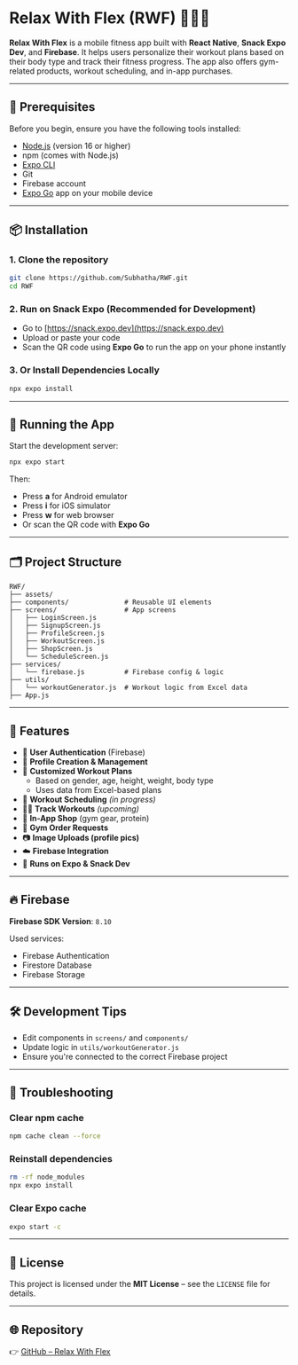 # Relax With Flex (RWF) 🧘‍♂️💪

**Relax With Flex** is a mobile fitness app built with **React Native**, **Snack Expo Dev**, and **Firebase**. It helps users personalize their workout plans based on their body type and track their fitness progress. The app also offers gym-related products, workout scheduling, and in-app purchases.

---

## 🚀 Prerequisites

Before you begin, ensure you have the following tools installed:

- [Node.js](https://nodejs.org/) (version 16 or higher)
- npm (comes with Node.js)
- [Expo CLI](https://docs.expo.dev/get-started/installation/)
- Git
- Firebase account
- [Expo Go](https://expo.dev/client) app on your mobile device

---

## 📦 Installation

### 1. Clone the repository

```bash
git clone https://github.com/Subhatha/RWF.git
cd RWF
```

### 2. Run on Snack Expo (Recommended for Development)

- Go to [https://snack.expo.dev](https://snack.expo.dev)
- Upload or paste your code
- Scan the QR code using **Expo Go** to run the app on your phone instantly

### 3. Or Install Dependencies Locally

```bash
npx expo install
```

---

## 📱 Running the App

Start the development server:

```bash
npx expo start
```

Then:

- Press **a** for Android emulator  
- Press **i** for iOS simulator  
- Press **w** for web browser  
- Or scan the QR code with **Expo Go**

---

## 🗂 Project Structure

```
RWF/
├── assets/
├── components/              # Reusable UI elements
├── screens/                 # App screens
│   ├── LoginScreen.js
│   ├── SignupScreen.js
│   ├── ProfileScreen.js
│   ├── WorkoutScreen.js
│   ├── ShopScreen.js
│   └── ScheduleScreen.js
├── services/
│   └── firebase.js          # Firebase config & logic
├── utils/
│   └── workoutGenerator.js  # Workout logic from Excel data
├── App.js
```

---

## 🔑 Features

- 🔐 **User Authentication** (Firebase)
- 👤 **Profile Creation & Management**
- 🧠 **Customized Workout Plans**
  - Based on gender, age, height, weight, body type
  - Uses data from Excel-based plans
- 📅 **Workout Scheduling** *(in progress)*
- 🏋️‍♀️ **Track Workouts** *(upcoming)*
- 🛒 **In-App Shop** (gym gear, protein)
- 🏬 **Gym Order Requests**
- 📷 **Image Uploads (profile pics)**
- ☁️ **Firebase Integration**
- 📱 **Runs on Expo & Snack Dev**

---

## 🔥 Firebase

**Firebase SDK Version**: `8.10`

Used services:

- Firebase Authentication
- Firestore Database
- Firebase Storage

---

## 🛠 Development Tips

- Edit components in `screens/` and `components/`
- Update logic in `utils/workoutGenerator.js`
- Ensure you're connected to the correct Firebase project

---

## 🧯 Troubleshooting

### Clear npm cache

```bash
npm cache clean --force
```

### Reinstall dependencies

```bash
rm -rf node_modules
npx expo install
```

### Clear Expo cache

```bash
expo start -c
```

---

## 📜 License

This project is licensed under the **MIT License** – see the `LICENSE` file for details.

---

## 🌐 Repository

👉 [GitHub – Relax With Flex](https://github.com/Subhatha/RWF)
